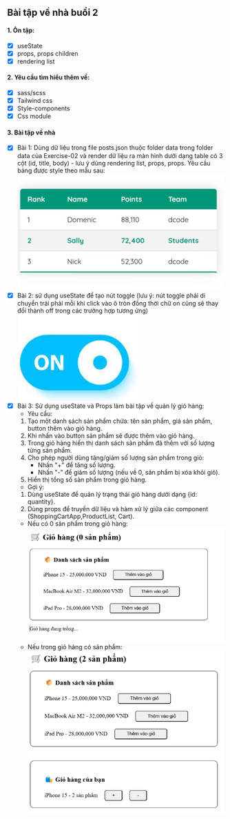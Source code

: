 ## Bài tập về nhà buổi 2

#### 1. Ôn tập:

- [x] useState
- [x] props, props children
- [x] rendering list

#### 2. Yêu cầu tìm hiểu thêm về:

- [x] sass/scss
- [x] Tailwind css
- [x] Style-components
- [x] Css module

#### 3. Bài tập về nhà

- [x] Bài 1: Dùng dữ liệu trong file posts.json thuộc folder data trong folder data của Exercise-02 và render dữ liệu ra màn hình dưới dạng table có 3 cột (id, title, body) - lưu ý dùng rendering list, props, props. Yêu cầu bảng được style theo mẫu sau:
      ![alt text](./ex1.png)
- [x] Bài 2: sử dụng useState để tạo nút toggle (lưu ý: nút toggle phải di chuyển trái phải mỗi khi click vào ô tròn đồng thời chữ on cũng sẽ thay đổi thành off trong các trường hợp tương ứng)
      ![alt text](./ex2.png)
- [x] Bài 3: Sử dụng useState và Props làm bài tập về quản lý giỏ hàng:
  - Yêu cầu:
  1. Tạo một danh sách sản phẩm chứa: tên sản phẩm, giá sản phẩm, button thêm vào giỏ hàng.
  2. Khi nhấn vào button sản phẩm sẽ được thêm vào giỏ hàng.
  3. Trong giỏ hàng hiển thị danh sách sản phẩm đã thêm với số lượng từng sản phẩm.
  4. Cho phép người dùng tăng/giảm số lượng sản phẩm trong giỏ:
     - Nhấn "+" để tăng số lượng.
     - Nhấn "-" để giảm số lượng (nếu về 0, sản phẩm bị xóa khỏi giỏ).
  5. Hiển thị tổng số sản phẩm trong giỏ hàng.
  - Gợi ý:
  1. Dùng useState để quản lý trạng thái giỏ hàng dưới dạng {id: quantity}.
  2. Dùng props để truyền dữ liệu và hàm xử lý giữa các component (ShoppingCartApp,ProductList, Cart).
  - Nếu có 0 sản phẩm trong giỏ hàng:
    ![alt text](./ex3-1.png)
  - Nếu trong giỏ hàng có sản phẩm:
    ![alt text](./ex3-2.png)
